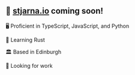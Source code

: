 ## 🚀 [stjarna.io](https://jackjmiller.net/stjarna-io.html) coming soon!

🖥️ Proficient in TypeScript, JavaScript, and Python

🤖 Learning Rust

🏛️ Based in Edinburgh

💼 Looking for work
